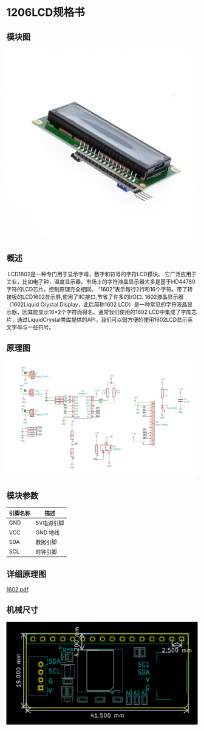 # 1206LCD规格书

## 模块图

![LCD1602](串行LCD1602显示模块图片\LCD1602.png)

## 概述

​		LCD1602是一种专门用于显示字母，数字和符号的字符LCD模块。 它广泛应用于工业，比如电子钟，温度显示器。市场上的字符液晶显示器大多是基于HD44780字符的LCD芯片，控制原理完全相同。 “1602”表示每行2行和16个字符。带了转接板的LCD1602显示屏,使用了IIC接口,节省了许多的I/O口. 1602液晶显示器（1602Liquid Crystal Display，此后简称1602 LCD）是一种常见的字符液晶显示器，因其能显示16*2个字符而得名。通常我们使用的1602 LCD中集成了字库芯片，通过LiquidCrystal类库提供的API，我们可以很方便的使用1602LCD显示英文字母与一些符号。  

## 原理图

![9](串行LCD1602显示模块图片/9.png)

## 模块参数

| 引脚名称 | 描述       |
| -------- | ---------- |
| GND      | 5V电源引脚 |
| VCC      | GND 地线   |
| SDA      | 数据引脚   |
| SCL      | 时钟引脚   |

## 详细原理图

 [1602.pdf](串行LCD1602显示模块图片/1602.pdf) 

## 机械尺寸

![0](串行LCD1602显示模块图片/0.png)